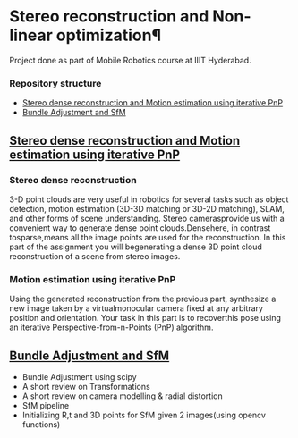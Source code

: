 # Stereo reconstruction and Non-linear optimization¶
Project done as part of Mobile Robotics course at IIIT Hyderabad.

### Repository structure
* [Stereo dense reconstruction and Motion estimation using iterative PnP](https://github.com/avani17101/Stereo-reconstruction-and-Non-linear-optimization/blob/main/Project_2_spacex_partA.ipynb)
* [Bundle Adjustment and SfM](https://github.com/avani17101/Stereo-reconstruction-and-Non-linear-optimization/blob/main/partB.ipynb)

## [Stereo dense reconstruction and Motion estimation using iterative PnP](https://github.com/avani17101/Stereo-reconstruction-and-Non-linear-optimization/blob/main/Project_2_spacex_partA.ipynb)
### Stereo dense reconstruction
3-D point clouds are very useful in robotics for several tasks such as object detection, motion estimation (3D-3D matching or 3D-2D matching), SLAM, and other forms of scene understanding. Stereo camerasprovide us with a convenient way to generate dense point clouds.Densehere, in contrast tosparse,means all the image points are used for the reconstruction. In this part of the assignment you will begenerating a dense 3D point cloud reconstruction of a scene from stereo images.

### Motion estimation using iterative PnP
Using the generated reconstruction from the previous part, synthesize a new image taken by a virtualmonocular camera fixed at any arbitrary position and orientation. Your task in this part is to recoverthis pose using an iterative Perspective-from-n-Points (PnP) algorithm.

## [Bundle Adjustment and SfM](https://github.com/avani17101/Stereo-reconstruction-and-Non-linear-optimization/blob/main/partB.ipynb)
* Bundle Adjustment using scipy
* A short review on Transformations
* A short review on camera modelling & radial distortion
* SfM pipeline 
* Initializing R,t and 3D points for SfM given 2 images(using opencv functions)

